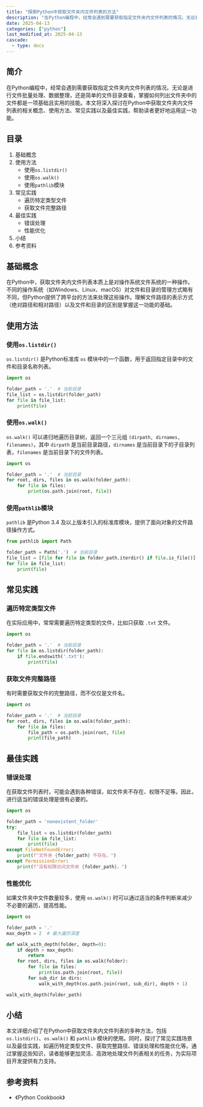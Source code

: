 ```yaml
---
title: "探索Python中获取文件夹内文件列表的方法"
description: "在Python编程中，经常会遇到需要获取指定文件夹内文件列表的情况。无论是进行文件批量处理、数据整理，还是简单的文件目录查看，掌握如何列出文件夹中的文件都是一项基础且实用的技能。本文将深入探讨在Python中获取文件夹内文件列表的相关概念、使用方法、常见实践以及最佳实践，帮助读者更好地运用这一功能。"
date: 2025-04-13
categories: ["python"]
last_modified_at: 2025-04-13
cascade:
  - type: docs
---
```



## 简介
在Python编程中，经常会遇到需要获取指定文件夹内文件列表的情况。无论是进行文件批量处理、数据整理，还是简单的文件目录查看，掌握如何列出文件夹中的文件都是一项基础且实用的技能。本文将深入探讨在Python中获取文件夹内文件列表的相关概念、使用方法、常见实践以及最佳实践，帮助读者更好地运用这一功能。

<!-- more -->
## 目录
1. 基础概念
2. 使用方法
    - 使用`os.listdir()`
    - 使用`os.walk()`
    - 使用`pathlib`模块
3. 常见实践
    - 遍历特定类型文件
    - 获取文件完整路径
4. 最佳实践
    - 错误处理
    - 性能优化
5. 小结
6. 参考资料

## 基础概念
在Python中，获取文件夹内文件列表本质上是对操作系统文件系统的一种操作。不同的操作系统（如Windows、Linux、macOS）对文件和目录的管理方式略有不同，但Python提供了跨平台的方法来处理这些操作。理解文件路径的表示方式（绝对路径和相对路径）以及文件和目录的区别是掌握这一功能的基础。

## 使用方法

### 使用`os.listdir()`
`os.listdir()` 是Python标准库 `os` 模块中的一个函数，用于返回指定目录中的文件和目录名称列表。

```python
import os

folder_path = '.'  # 当前目录
file_list = os.listdir(folder_path)
for file in file_list:
    print(file)
```

### 使用`os.walk()`
`os.walk()` 可以递归地遍历目录树，返回一个三元组 `(dirpath, dirnames, filenames)`，其中 `dirpath` 是当前目录路径，`dirnames` 是当前目录下的子目录列表，`filenames` 是当前目录下的文件列表。

```python
import os

folder_path = '.'  # 当前目录
for root, dirs, files in os.walk(folder_path):
    for file in files:
        print(os.path.join(root, file))
```

### 使用`pathlib`模块
`pathlib` 是Python 3.4 及以上版本引入的标准库模块，提供了面向对象的文件路径操作方式。

```python
from pathlib import Path

folder_path = Path('.')  # 当前目录
file_list = [file for file in folder_path.iterdir() if file.is_file()]
for file in file_list:
    print(file)
```

## 常见实践

### 遍历特定类型文件
在实际应用中，常常需要遍历特定类型的文件，比如只获取 `.txt` 文件。

```python
import os

folder_path = '.'  # 当前目录
for file in os.listdir(folder_path):
    if file.endswith('.txt'):
        print(file)
```

### 获取文件完整路径
有时需要获取文件的完整路径，而不仅仅是文件名。

```python
import os

folder_path = '.'  # 当前目录
for root, dirs, files in os.walk(folder_path):
    for file in files:
        file_path = os.path.join(root, file)
        print(file_path)
```

## 最佳实践

### 错误处理
在获取文件列表时，可能会遇到各种错误，如文件夹不存在、权限不足等。因此，进行适当的错误处理是很有必要的。

```python
import os

folder_path = 'nonexistent_folder'
try:
    file_list = os.listdir(folder_path)
    for file in file_list:
        print(file)
except FileNotFoundError:
    print(f"文件夹 {folder_path} 不存在。")
except PermissionError:
    print(f"没有权限访问文件夹 {folder_path}。")
```

### 性能优化
如果文件夹中文件数量较多，使用 `os.walk()` 时可以通过适当的条件判断来减少不必要的遍历，提高性能。

```python
import os

folder_path = '.'
max_depth = 2  # 最大遍历深度

def walk_with_depth(folder, depth=0):
    if depth > max_depth:
        return
    for root, dirs, files in os.walk(folder):
        for file in files:
            print(os.path.join(root, file))
        for sub_dir in dirs:
            walk_with_depth(os.path.join(root, sub_dir), depth + 1)

walk_with_depth(folder_path)
```

## 小结
本文详细介绍了在Python中获取文件夹内文件列表的多种方法，包括 `os.listdir()`、`os.walk()` 和 `pathlib` 模块的使用。同时，探讨了常见实践场景以及最佳实践，如遍历特定类型文件、获取完整路径、错误处理和性能优化等。通过掌握这些知识，读者能够更加灵活、高效地处理文件列表相关的任务，为实际项目开发提供有力支持。

## 参考资料
- 《Python Cookbook》